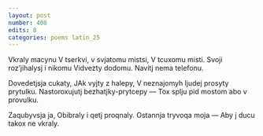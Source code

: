 ```yaml
---
layout: post
number: 408
edits: 8
categories: poems latin_25
---
```


Vkraly macynu 
V tserkvi, v svjatomu mistsi,
V tcuxomu misti.
Svoji rozʼjihalysj i nikomu 
Vidvezty dodomu.
Navitj nema telefonu.

Dovedetjsja cukaty,
JAk vyjty z halepy,
V neznajomyh ljudej prosyty prytulku.
Nastoroxujutj bezhatjky-prytcepy —
Tox splju pid mostom abo v provulku.

Zaqubyvsja ja,
Obibraly i qetj proqnaly.
Ostannja tryvoqa moja —
Aby j ducu takox ne vkraly.
